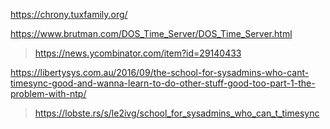 https://chrony.tuxfamily.org/

https://www.brutman.com/DOS_Time_Server/DOS_Time_Server.html
> https://news.ycombinator.com/item?id=29140433

https://libertysys.com.au/2016/09/the-school-for-sysadmins-who-cant-timesync-good-and-wanna-learn-to-do-other-stuff-good-too-part-1-the-problem-with-ntp/
> https://lobste.rs/s/le2ivg/school_for_sysadmins_who_can_t_timesync